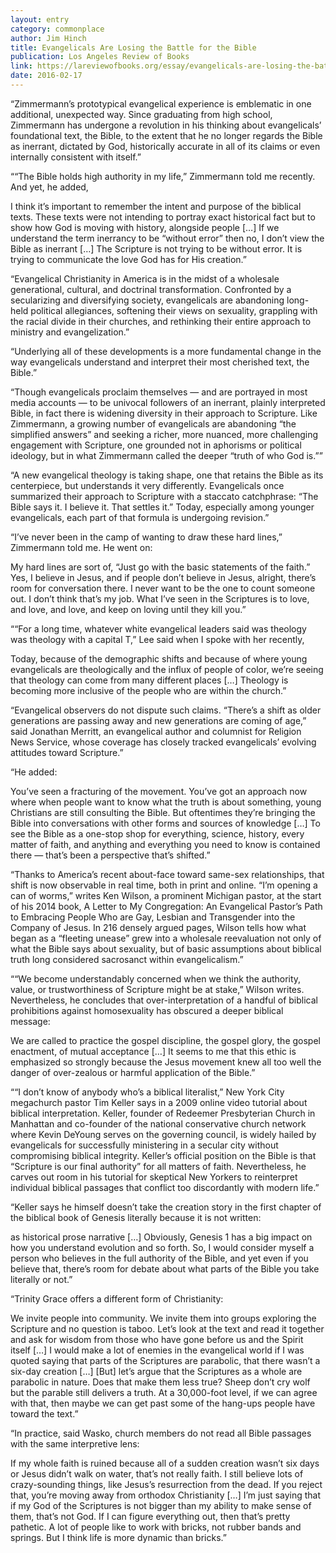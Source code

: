 ```yaml
---
layout: entry
category: commonplace
author: Jim Hinch
title: Evangelicals Are Losing the Battle for the Bible
publication: Los Angeles Review of Books
link: https://lareviewofbooks.org/essay/evangelicals-are-losing-the-battle-for-the-bible-and-theyre-just-fine-with-that/
date: 2016-02-17
---
```


“Zimmermann’s prototypical evangelical experience is emblematic in one additional, unexpected way. Since graduating from high school, Zimmermann has undergone a revolution in his thinking about evangelicals’ foundational text, the Bible, to the extent that he no longer regards the Bible as inerrant, dictated by God, historically accurate in all of its claims or even internally consistent with itself.”

““The Bible holds high authority in my life,” Zimmermann told me recently. And yet, he added,

I think it’s important to remember the intent and purpose of the biblical texts. These texts were not intending to portray exact historical fact but to show how God is moving with history, alongside people […] If we understand the term inerrancy to be “without error” then no, I don’t view the Bible as inerrant […] The Scripture is not trying to be without error. It is trying to communicate the love God has for His creation.”

“Evangelical Christianity in America is in the midst of a wholesale generational, cultural, and doctrinal transformation. Confronted by a secularizing and diversifying society, evangelicals are abandoning long-held political allegiances, softening their views on sexuality, grappling with the racial divide in their churches, and rethinking their entire approach to ministry and evangelization.”

“Underlying all of these developments is a more fundamental change in the way evangelicals understand and interpret their most cherished text, the Bible.”

“Though evangelicals proclaim themselves — and are portrayed in most media accounts — to be univocal followers of an inerrant, plainly interpreted Bible, in fact there is widening diversity in their approach to Scripture. Like Zimmermann, a growing number of evangelicals are abandoning “the simplified answers” and seeking a richer, more nuanced, more challenging engagement with Scripture, one grounded not in aphorisms or political ideology, but in what Zimmermann called the deeper “truth of who God is.””

“A new evangelical theology is taking shape, one that retains the Bible as its centerpiece, but understands it very differently. Evangelicals once summarized their approach to Scripture with a staccato catchphrase: “The Bible says it. I believe it. That settles it.” Today, especially among younger evangelicals, each part of that formula is undergoing revision.”

“I’ve never been in the camp of wanting to draw these hard lines,” Zimmermann told me. He went on:

My hard lines are sort of, “Just go with the basic statements of the faith.” Yes, I believe in Jesus, and if people don’t believe in Jesus, alright, there’s room for conversation there. I never want to be the one to count someone out. I don’t think that’s my job. What I’ve seen in the Scriptures is to love, and love, and love, and keep on loving until they kill you.”

““For a long time, whatever white evangelical leaders said was theology was theology with a capital T,” Lee said when I spoke with her recently,

Today, because of the demographic shifts and because of where young evangelicals are theologically and the influx of people of color, we’re seeing that theology can come from many different places […] Theology is becoming more inclusive of the people who are within the church.”

“Evangelical observers do not dispute such claims. “There’s a shift as older generations are passing away and new generations are coming of age,” said Jonathan Merritt, an evangelical author and columnist for Religion News Service, whose coverage has closely tracked evangelicals’ evolving attitudes toward Scripture.”

“He added:

You’ve seen a fracturing of the movement. You’ve got an approach now where when people want to know what the truth is about something, young Christians are still consulting the Bible. But oftentimes they’re bringing the Bible into conversations with other forms and sources of knowledge […] To see the Bible as a one-stop shop for everything, science, history, every matter of faith, and anything and everything you need to know is contained there — that’s been a perspective that’s shifted.”

“Thanks to America’s recent about-face toward same-sex relationships, that shift is now observable in real time, both in print and online. “I’m opening a can of worms,” writes Ken Wilson, a prominent Michigan pastor, at the start of his 2014 book, A Letter to My Congregation: An Evangelical Pastor’s Path to Embracing People Who are Gay, Lesbian and Transgender into the Company of Jesus. In 216 densely argued pages, Wilson tells how what began as a “fleeting unease” grew into a wholesale reevaluation not only of what the Bible says about sexuality, but of basic assumptions about biblical truth long considered sacrosanct within evangelicalism.”

““We become understandably concerned when we think the authority, value, or trustworthiness of Scripture might be at stake,” Wilson writes. Nevertheless, he concludes that over-interpretation of a handful of biblical prohibitions against homosexuality has obscured a deeper biblical message:

We are called to practice the gospel discipline, the gospel glory, the gospel enactment, of mutual acceptance […] It seems to me that this ethic is emphasized so strongly because the Jesus movement knew all too well the danger of over-zealous or harmful application of the Bible.”

““I don’t know of anybody who’s a biblical literalist,” New York City megachurch pastor Tim Keller says in a 2009 online video tutorial about biblical interpretation. Keller, founder of Redeemer Presbyterian Church in Manhattan and co-founder of the national conservative church network where Kevin DeYoung serves on the governing council, is widely hailed by evangelicals for successfully ministering in a secular city without compromising biblical integrity. Keller’s official position on the Bible is that “Scripture is our final authority” for all matters of faith. Nevertheless, he carves out room in his tutorial for skeptical New Yorkers to reinterpret individual biblical passages that conflict too discordantly with modern life.”

“Keller says he himself doesn’t take the creation story in the first chapter of the biblical book of Genesis literally because it is not written:

as historical prose narrative […] Obviously, Genesis 1 has a big impact on how you understand evolution and so forth. So, I would consider myself a person who believes in the full authority of the Bible, and yet even if you believe that, there’s room for debate about what parts of the Bible you take literally or not.”

“Trinity Grace offers a different form of Christianity:

We invite people into community. We invite them into groups exploring the Scripture and no question is taboo. Let’s look at the text and read it together and ask for wisdom from those who have gone before us and the Spirit itself […] I would make a lot of enemies in the evangelical world if I was quoted saying that parts of the Scriptures are parabolic, that there wasn’t a six-day creation […] [But] let’s argue that the Scriptures as a whole are parabolic in nature. Does that make them less true? Sheep don’t cry wolf but the parable still delivers a truth. At a 30,000-foot level, if we can agree with that, then maybe we can get past some of the hang-ups people have toward the text.”

“In practice, said Wasko, church members do not read all Bible passages with the same interpretive lens:

If my whole faith is ruined because all of a sudden creation wasn’t six days or Jesus didn’t walk on water, that’s not really faith. I still believe lots of crazy-sounding things, like Jesus’s resurrection from the dead. If you reject that, you’re moving away from orthodox Christianity […] I’m just saying that if my God of the Scriptures is not bigger than my ability to make sense of them, that’s not God. If I can figure everything out, then that’s pretty pathetic. A lot of people like to work with bricks, not rubber bands and springs. But I think life is more dynamic than bricks.”

